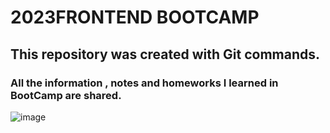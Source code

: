 # 2023FRONTEND BOOTCAMP
## This repository was created with Git commands.
### All the information , notes and homeworks I learned in BootCamp are shared.

![image](https://github.com/cengarm/2023FRONTEND/assets/126611512/b28dfa14-d63f-4054-a474-367fce134d65)




